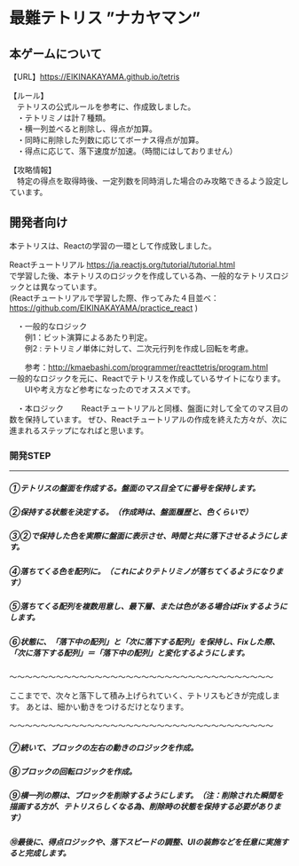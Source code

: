 # 最難テトリス ”ナカヤマン”

## 本ゲームについて

【URL】https://EIKINAKAYAMA.github.io/tetris

【ルール】<br>
　テトリスの公式ルールを参考に、作成致しました。<br>
　・テトリミノは計７種類。<br>
　・横一列並べると削除し、得点が加算。<br>
　・同時に削除した列数に応じてボーナス得点が加算。<br>
　・得点に応じて、落下速度が加速。（時間にはしておりません）<br>

【攻略情報】<br>
　特定の得点を取得時後、一定列数を同時消した場合のみ攻略できるよう設定しています。

## 開発者向け

本テトリスは、Reactの学習の一環として作成致しました。

Reactチュートリアル https://ja.reactjs.org/tutorial/tutorial.html<br>
で学習した後、本テトリスのロジックを作成している為、一般的なテトリスロジックとは異なっています。<br>
(Reactチュートリアルで学習した際、作ってみた４目並べ：https://github.com/EIKINAKAYAMA/practice_react
)

　・一般的なロジック<br>
　　例1：ビット演算によるあたり判定。<br>
　　例2 : テトリミノ単体に対して、二次元行列を作成し回転を考慮。<br>
       
　　参考：http://kmaebashi.com/programmer/reacttetris/program.html
　　一般的なロジックを元に、Reactでテトリスを作成しているサイトになります。
　　UIや考え方など参考になったのでオススメです。

　・本ロジック
　　Reactチュートリアルと同様、盤面に対して全てのマス目の数を保持しています。
       ぜひ、Reactチュートリアルの作成を終えた方々が、次に進まれるステップになればと思います。



### 開発STEP

---

##### ①テトリスの盤面を作成する。盤面のマス目全てに番号を保持します。

##### ②保持する状態を決定する。（作成時は、盤面履歴と、色くらいで）

##### ③②で保持した色を実際に盤面に表示させ、時間と共に落下させるようにします。

##### ④落ちてくる色を配列に。（これによりテトリミノが落ちてくるようになります）

##### ⑤落ちてくる配列を複数用意し、最下層、または色がある場合はFixするようにします。

##### ⑥状態に、「落下中の配列」と「次に落下する配列」を保持し、Fixした際、「次に落下する配列」＝「落下中の配列」と変化するようにします。

〜〜〜〜〜〜〜〜〜〜〜〜〜〜〜〜〜〜〜〜〜〜〜〜〜〜〜〜〜〜〜〜〜〜

ここまでで、次々と落下して積み上げられていく、テトリスもどきが完成します。
あとは、細かい動きをつけるだけとなります。

〜〜〜〜〜〜〜〜〜〜〜〜〜〜〜〜〜〜〜〜〜〜〜〜〜〜〜〜〜〜〜〜〜〜

##### ⑦続いて、ブロックの左右の動きのロジックを作成。

##### ⑧ブロックの回転ロジックを作成。

##### ⑨横一列の際は、ブロックを削除するようにします。（注：削除された瞬間を描画する方が、テトリスらしくなる為、削除時の状態を保持する必要があります）

##### ⑩最後に、得点ロジックや、落下スピードの調整、UIの装飾などを任意に実施すると完成します。
